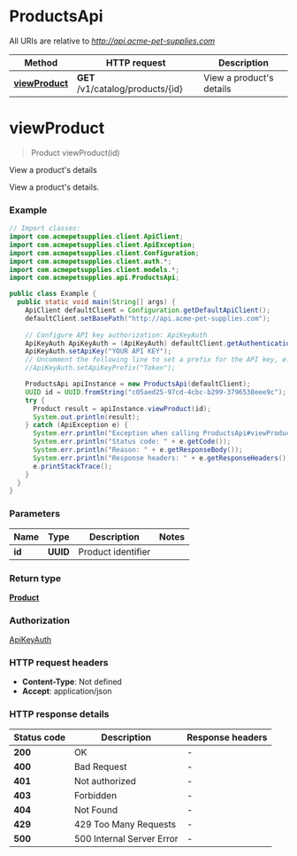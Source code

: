 # ProductsApi

All URIs are relative to *http://api.acme-pet-supplies.com*

| Method | HTTP request | Description |
|------------- | ------------- | -------------|
| [**viewProduct**](ProductsApi.md#viewProduct) | **GET** /v1/catalog/products/{id} | View a product&#39;s details |


<a id="viewProduct"></a>
# **viewProduct**
> Product viewProduct(id)

View a product&#39;s details

View a product&#39;s details.

### Example
```java
// Import classes:
import com.acmepetsupplies.client.ApiClient;
import com.acmepetsupplies.client.ApiException;
import com.acmepetsupplies.client.Configuration;
import com.acmepetsupplies.client.auth.*;
import com.acmepetsupplies.client.models.*;
import com.acmepetsupplies.api.ProductsApi;

public class Example {
  public static void main(String[] args) {
    ApiClient defaultClient = Configuration.getDefaultApiClient();
    defaultClient.setBasePath("http://api.acme-pet-supplies.com");
    
    // Configure API key authorization: ApiKeyAuth
    ApiKeyAuth ApiKeyAuth = (ApiKeyAuth) defaultClient.getAuthentication("ApiKeyAuth");
    ApiKeyAuth.setApiKey("YOUR API KEY");
    // Uncomment the following line to set a prefix for the API key, e.g. "Token" (defaults to null)
    //ApiKeyAuth.setApiKeyPrefix("Token");

    ProductsApi apiInstance = new ProductsApi(defaultClient);
    UUID id = UUID.fromString("c05aed25-97cd-4cbc-b299-3796538eee9c"); // UUID | Product identifier
    try {
      Product result = apiInstance.viewProduct(id);
      System.out.println(result);
    } catch (ApiException e) {
      System.err.println("Exception when calling ProductsApi#viewProduct");
      System.err.println("Status code: " + e.getCode());
      System.err.println("Reason: " + e.getResponseBody());
      System.err.println("Response headers: " + e.getResponseHeaders());
      e.printStackTrace();
    }
  }
}
```

### Parameters

| Name | Type | Description  | Notes |
|------------- | ------------- | ------------- | -------------|
| **id** | **UUID**| Product identifier | |

### Return type

[**Product**](Product.md)

### Authorization

[ApiKeyAuth](../README.md#ApiKeyAuth)

### HTTP request headers

 - **Content-Type**: Not defined
 - **Accept**: application/json

### HTTP response details
| Status code | Description | Response headers |
|-------------|-------------|------------------|
| **200** | OK |  -  |
| **400** | Bad Request |  -  |
| **401** | Not authorized |  -  |
| **403** | Forbidden |  -  |
| **404** | Not Found |  -  |
| **429** | 429 Too Many Requests |  -  |
| **500** | 500 Internal Server Error |  -  |

